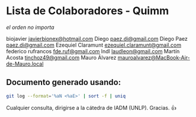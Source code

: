# Lista de Colaboradores - Quimm
_el orden no importa_

biojavier <javierbionex@hotmail.com>
Diego <paez.di@gmail.com>
Diego Paez <paez.di@gmail.com>
Ezequiel Claramunt <ezequiel.claramunt@gmail.com>
federico rufrancos <fde.ruf@gmail.com>
lndl <laudleon@gmail.com>
Martín Acosta <tinchoz49@gmail.com>
Mauro Álvarez <mauroalvarez@MacBook-Air-de-Mauro.local>


## Documento generado usando:


```bash
git log --format='%aN <%aE>' | sort -f | uniq
```

Cualquier consulta, dirigirse a la cátedra de IADM (UNLP). Gracias. :+1:

